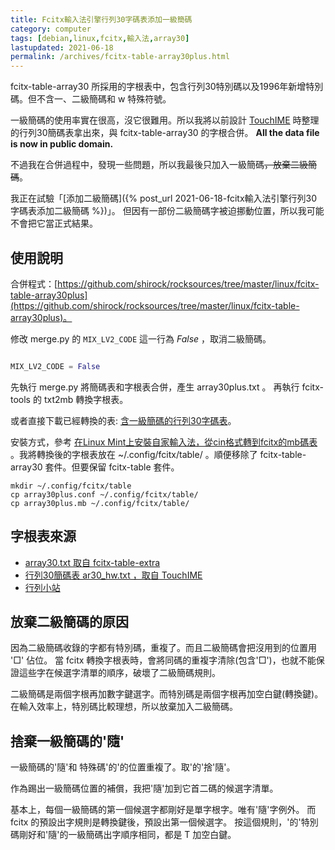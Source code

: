 ```yaml
---
title: Fcitx輸入法引擎行列30字碼表添加一級簡碼
category: computer
tags: [debian,linux,fcitx,輸入法,array30]
lastupdated: 2021-06-18
permalink: /archives/fcitx-table-array30plus.html
---
```


fcitx-table-array30 所採用的字根表中，包含行列30特別碼以及1996年新增特別碼。但不含一、二級簡碼和 w 特殊符號。

一級簡碼的使用率實在很高，沒它很難用。所以我將以前設計 [TouchIME](https://rocksaying.github.io/archives/25452026.html) 時整理的行列30簡碼表拿出來，與 fcitx-table-array30 的字根合併。
**All the data file is now in public domain.**

不過我在合併過程中，發現一些問題，所以我最後只加入一級簡碼<del>，放棄二級簡碼</del>。

我正在試驗「[添加二級簡碼]({% post_url 2021-06-18-fcitx輸入法引擎行列30字碼表添加二級簡碼 %})」。
但因有一部份二級簡碼字被迫挪動位置，所以我可能不會把它當正式結果。

<!--more-->

## 使用說明

合併程式：[https://github.com/shirock/rocksources/tree/master/linux/fcitx-table-array30plus](https://github.com/shirock/rocksources/tree/master/linux/fcitx-table-array30plus)。

修改 merge.py 的 `MIX_LV2_CODE` 這一行為 *False* ，取消二級簡碼。

~~~python

MIX_LV2_CODE = False

~~~

先執行 merge.py 將簡碼表和字根表合併，產生 array30plus.txt 。
再執行 fcitx-tools 的 txt2mb 轉換字根表。

或者直接下載已經轉換的表: [含一級簡碼的行列30字碼表](https://github.com/shirock/rocksources/blob/master/linux/fcitx-table-array30plus/array30plus_v1.zip)。

安裝方式，參考 [在Linux Mint上安裝自家輸入法，從cin格式轉到fcitx的mb碼表](https://blog.fat-nerds.com/dot-nerd/linux-mint-fcitx-chinese-customized-input-table-cin-mb/) 。我將轉換後的字根表放在 ~/.config/fcitx/table/ 。順便移除了 fcitx-table-array30 套件。但要保留 fcitx-table 套件。

```term
mkdir ~/.config/fcitx/table
cp array30plus.conf ~/.config/fcitx/table/
cp array30plus.mb ~/.config/fcitx/table/
```

## 字根表來源

* [array30.txt 取自 fcitx-table-extra](https://github.com/fcitx/fcitx-table-extra/tree/master/tables)
* [行列30簡碼表 ar30_hw.txt ，取自 TouchIME](https://github.com/shirock/rocksources/tree/master/web/touch-ime/array30)
* [行列小站](http://www.array30.com/)

## 放棄二級簡碼的原因

因為二級簡碼收錄的字都有特別碼，重複了。而且二級簡碼會把沒用到的位置用 '□' 佔位。
當 fcitx 轉換字根表時，會將同碼的重複字清除(包含'□')，也就不能保證這些字在候選字清單的順序，破壞了二級簡碼規則。

二級簡碼是兩個字根再加數字鍵選字。而特別碼是兩個字根再加空白鍵(轉換鍵)。
在輸入效率上，特別碼比較理想，所以放棄加入二級簡碼。

## 捨棄一級簡碼的'隨'

一級簡碼的'隨'和 特殊碼'的'的位置重複了。取'的'捨'隨'。

作為踢出一級簡碼位置的補償，我把'隨'加到它首二碼的候選字清單。

基本上，每個一級簡碼的第一個候選字都剛好是單字根字。唯有'隨'字例外。
而 fcitx 的預設出字規則是轉換鍵後，預設出第一個候選字。
按這個規則，'的'特別碼剛好和'隨'的一級簡碼出字順序相同，都是 T 加空白鍵。
